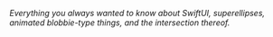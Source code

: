 *Everything you always wanted to know about SwiftUI, superellipses, animated blobbie-type things, and the intersection thereof.*

<!--
https://github.com/howardck/BezierBlobs/blob/main/BezierBlobs/FolderBased_DeltaWing_gifs/1.DeltaWing.brewery.gif
->

<img align="right" src="/BezierBlobs/1.DeltaWing.brewery.gif" width="900">

<!--
<img align="right" src="FolderBased_DeltaWing_gifs/1.DeltaWing.brewery.gif" width="900">
->

This project is an exploration of how to animate a family of superellipse-based curves in SwiftUI. Actually it's a bit more general than that: the project shows how to animate between any superellipse-based curve, defined for our purposes as a `[CGPoint, CGVector]` array, where the `CGPoints` are the calculated vertices of the superellipse and the `CGVectors` are their corresponding normals, or orthogonals, and any secondary curve you can derive algorithmically from the first, eg using a simple mapping or transformation. 

`BezierBlobs` runs on both iPhone and the iPad. The user experience at present is better on iPad, due to some unresolved issues that occur when changing orientation between landscape and portrait on the phone. To be fixed (hopefully) ...

Enjoy!
